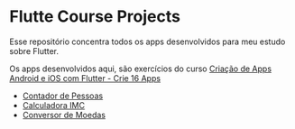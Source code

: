 # Flutte Course Projects

Esse repositório concentra todos os apps desenvolvidos para meu estudo sobre Flutter.

Os apps desenvolvidos aqui, são exercícios do curso [Criação de Apps Android e iOS com Flutter - Crie 16 Apps](https://www.udemy.com/course/curso-completo-flutter-app-android-ios/)

- [Contador de Pessoas](./contador_de_pessoas)
- [Calculadora IMC](./calculadora_imc)
- [Conversor de Moedas](./conversor_moeda)
